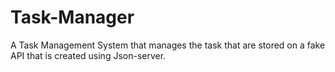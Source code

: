 # Task-Manager
A Task Management System that manages the task that are stored on a fake API that is created using Json-server.
